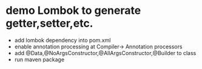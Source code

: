 # demo Lombok to generate getter,setter,etc.
- add lombok dependency into pom.xml
- enable annotation processing at Compiler-> Annotation processors
- add @Data,@NoArgsConstructor,@AllArgsConstructor,@Builder to class
- run maven package
